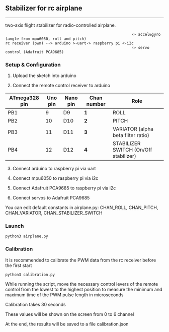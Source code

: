 ## Stabilizer for rc airplane
---
two-axis flight stabilizer for radio-controlled airplane.
```
                                                        -> accel&gyro (angle from mpu6050, roll and pitch) 
rc receiver (pwm) --> arduino >-uart-> raspberry pi <-i2c
                                                        -> servo control (Adafruit PCA9685)
```

### Setup & Configuration

1. Upload the sketch into arduino

2. Connect the remote control receiver to arduino

ATmega328 pin | Uno pin | Nano pin | Chan number | Role
--- | --- | --- | --- | ---
PB1 | 9 | D9 | **1** | ROLL
PB2 | 10 | D10 | **2** | PITCH
PB3 | 11 | D11 | **3** | VARIATOR (alpha beta filter ratio)
PB4 | 12 | D12 | **4** | STABILIZER SWITCH (On/Off stabilizer)

3. Connect arduino to raspberry pi via uart

4. Connect mpu6050 to raspberry pi via i2c

5. Connect Adafruit PCA9685 to raspberry pi via i2c

6. Connect servos to Adafruit PCA9685

You can edit default constants in airplane.py: CHAN_ROLL, CHAN_PITCH, CHAN_VARIATOR, CHAN_STABILIZER_SWITCH

### Launch

```
python3 airplane.py
```

### Calibration

It is recommended to calibrate the PWM data from the rc receiver before the first start

```
python3 calibration.py
```

While running the script, move the necessary control levers of the remote control from the lowest to the highest position to measure the minimum and maximum time of the PWM pulse length in microseconds

Сalibration takes 30 seconds

These values will be shown on the screen from 0 to 6 channel

At the end, the results will be saved to a file calibration.json
